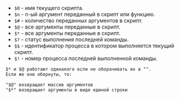 - `$0` - имя текущего скрипта.
- `$n` - n-ый аргумент переданный в скрипт или функцию.
- `$#` - количество переданных аргументов в скрипт.
- `$@` - все аргументы переданные в скрипт.
- `$*` - все аргументы переданные в скрипт.
- `$?` - статус выполнения последней команды.
- `$$` - идентификатор процесса в котором выполняется текущий скрипт.
- `$!` - номер процесса последней выполненной команды.

```
$* и $@ работают одинакого если не оборачивать их в "".
Если же они обернуты, то:

"$@" возвращает массив аргументов
"$*" возвращает аргументы в виде единой строки
```
